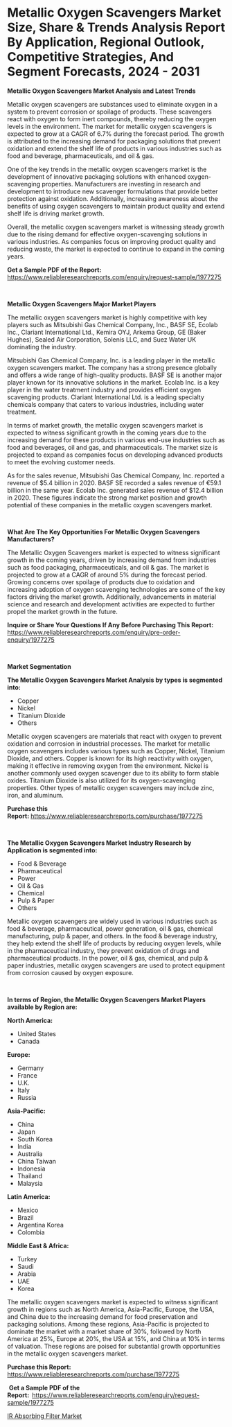 <p><h1>Metallic Oxygen Scavengers Market Size, Share & Trends Analysis Report By Application, Regional Outlook, Competitive Strategies, And Segment Forecasts, 2024 - 2031</h1></p><p><strong>Metallic Oxygen Scavengers Market Analysis and Latest Trends</strong></p>
<p><p>Metallic oxygen scavengers are substances used to eliminate oxygen in a system to prevent corrosion or spoilage of products. These scavengers react with oxygen to form inert compounds, thereby reducing the oxygen levels in the environment. The market for metallic oxygen scavengers is expected to grow at a CAGR of 6.7% during the forecast period. The growth is attributed to the increasing demand for packaging solutions that prevent oxidation and extend the shelf life of products in various industries such as food and beverage, pharmaceuticals, and oil & gas.</p><p>One of the key trends in the metallic oxygen scavengers market is the development of innovative packaging solutions with enhanced oxygen-scavenging properties. Manufacturers are investing in research and development to introduce new scavenger formulations that provide better protection against oxidation. Additionally, increasing awareness about the benefits of using oxygen scavengers to maintain product quality and extend shelf life is driving market growth.</p><p>Overall, the metallic oxygen scavengers market is witnessing steady growth due to the rising demand for effective oxygen-scavenging solutions in various industries. As companies focus on improving product quality and reducing waste, the market is expected to continue to expand in the coming years.</p></p>
<p><strong>Get a Sample PDF of the Report:&nbsp;</strong> <a href="https://www.reliableresearchreports.com/enquiry/request-sample/1977275">https://www.reliableresearchreports.com/enquiry/request-sample/1977275</a></p>
<p>&nbsp;</p>
<p><strong>Metallic Oxygen Scavengers Major Market Players</strong></p>
<p><p>The metallic oxygen scavengers market is highly competitive with key players such as Mitsubishi Gas Chemical Company, Inc., BASF SE, Ecolab Inc., Clariant International Ltd., Kemira OYJ, Arkema Group, GE (Baker Hughes), Sealed Air Corporation, Solenis LLC, and Suez Water UK dominating the industry.</p><p>Mitsubishi Gas Chemical Company, Inc. is a leading player in the metallic oxygen scavengers market. The company has a strong presence globally and offers a wide range of high-quality products. BASF SE is another major player known for its innovative solutions in the market. Ecolab Inc. is a key player in the water treatment industry and provides efficient oxygen scavenging products. Clariant International Ltd. is a leading specialty chemicals company that caters to various industries, including water treatment.</p><p>In terms of market growth, the metallic oxygen scavengers market is expected to witness significant growth in the coming years due to the increasing demand for these products in various end-use industries such as food and beverages, oil and gas, and pharmaceuticals. The market size is projected to expand as companies focus on developing advanced products to meet the evolving customer needs.</p><p>As for the sales revenue, Mitsubishi Gas Chemical Company, Inc. reported a revenue of $5.4 billion in 2020. BASF SE recorded a sales revenue of €59.1 billion in the same year. Ecolab Inc. generated sales revenue of $12.4 billion in 2020. These figures indicate the strong market position and growth potential of these companies in the metallic oxygen scavengers market.</p></p>
<p>&nbsp;</p>
<p><strong>What Are The Key Opportunities For Metallic Oxygen Scavengers Manufacturers?</strong></p>
<p><p>The Metallic Oxygen Scavengers market is expected to witness significant growth in the coming years, driven by increasing demand from industries such as food packaging, pharmaceuticals, and oil & gas. The market is projected to grow at a CAGR of around 5% during the forecast period. Growing concerns over spoilage of products due to oxidation and increasing adoption of oxygen scavenging technologies are some of the key factors driving the market growth. Additionally, advancements in material science and research and development activities are expected to further propel the market growth in the future.</p></p>
<p><strong>Inquire or Share Your Questions If Any Before Purchasing This Report:</strong> <a href="https://www.reliableresearchreports.com/enquiry/pre-order-enquiry/1977275">https://www.reliableresearchreports.com/enquiry/pre-order-enquiry/1977275</a></p>
<p>&nbsp;</p>
<p><strong>Market Segmentation</strong></p>
<p><strong>The Metallic Oxygen Scavengers Market Analysis by types is segmented into:</strong></p>
<p><ul><li>Copper</li><li>Nickel</li><li>Titanium Dioxide</li><li>Others</li></ul></p>
<p><p>Metallic oxygen scavengers are materials that react with oxygen to prevent oxidation and corrosion in industrial processes. The market for metallic oxygen scavengers includes various types such as Copper, Nickel, Titanium Dioxide, and others. Copper is known for its high reactivity with oxygen, making it effective in removing oxygen from the environment. Nickel is another commonly used oxygen scavenger due to its ability to form stable oxides. Titanium Dioxide is also utilized for its oxygen-scavenging properties. Other types of metallic oxygen scavengers may include zinc, iron, and aluminum.</p></p>
<p><strong>Purchase this Report:&nbsp;</strong><a href="https://www.reliableresearchreports.com/purchase/1977275">https://www.reliableresearchreports.com/purchase/1977275</a></p>
<p>&nbsp;</p>
<p><strong>The Metallic Oxygen Scavengers Market Industry Research by Application is segmented into:</strong></p>
<p><ul><li>Food & Beverage</li><li>Pharmaceutical</li><li>Power</li><li>Oil & Gas</li><li>Chemical</li><li>Pulp & Paper</li><li>Others</li></ul></p>
<p><p>Metallic oxygen scavengers are widely used in various industries such as food & beverage, pharmaceutical, power generation, oil & gas, chemical manufacturing, pulp & paper, and others. In the food & beverage industry, they help extend the shelf life of products by reducing oxygen levels, while in the pharmaceutical industry, they prevent oxidation of drugs and pharmaceutical products. In the power, oil & gas, chemical, and pulp & paper industries, metallic oxygen scavengers are used to protect equipment from corrosion caused by oxygen exposure.</p></p>
<p>&nbsp;</p>
<p><strong>In terms of Region, the Metallic Oxygen Scavengers Market Players available by Region are:</strong></p>
<p>
    <p> <strong> North America: </strong>
        <ul>
            <li>United States</li>
            <li>Canada</li>
        </ul>
        </p> 
    <p> <strong> Europe: </strong>
        <ul>
            <li>Germany</li>
            <li>France</li>
            <li>U.K.</li>
            <li>Italy</li>
            <li>Russia</li>
        </ul>
        </p> 
    <p> <strong> Asia-Pacific: </strong>
        <ul>
            <li>China</li>
            <li>Japan</li>
            <li>South Korea</li>
            <li>India</li>
            <li>Australia</li>
            <li>China Taiwan</li>
            <li>Indonesia</li>
            <li>Thailand</li>
            <li>Malaysia</li>
        </ul>
        </p> 
    <p> <strong> Latin America: </strong>
        <ul>
            <li>Mexico</li>
            <li>Brazil</li>
            <li>Argentina Korea</li>
            <li>Colombia</li>
        </ul>
        </p> 
    <p> <strong> Middle East & Africa: </strong>
        <ul>
            <li>Turkey</li>
            <li>Saudi</li>
            <li>Arabia</li>
            <li>UAE</li>
            <li>Korea</li>
        </ul>
    </p>
    </p>
<p><p>The metallic oxygen scavengers market is expected to witness significant growth in regions such as North America, Asia-Pacific, Europe, the USA, and China due to the increasing demand for food preservation and packaging solutions. Among these regions, Asia-Pacific is projected to dominate the market with a market share of 30%, followed by North America at 25%, Europe at 20%, the USA at 15%, and China at 10% in terms of valuation. These regions are poised for substantial growth opportunities in the metallic oxygen scavengers market.</p></p>
<p><strong>Purchase this Report: </strong><a href="https://www.reliableresearchreports.com/purchase/1977275">https://www.reliableresearchreports.com/purchase/1977275</a></p>
<p>&nbsp;<strong>Get a Sample PDF of the Report:&nbsp;&nbsp;</strong><a href="https://www.reliableresearchreports.com/enquiry/request-sample/1977275">https://www.reliableresearchreports.com/enquiry/request-sample/1977275</a></p>
<p><strong></strong></p>
<p><p><a href="https://forested-sushi-9b0.notion.site/IR-Absorbing-Filter-Market-Research-Report-Reveals-The-Latest-Trends-And-Opportunities-of-this-Marke-fc8db452495c4f1b92de5ef4b385195b">IR Absorbing Filter Market</a></p></p>